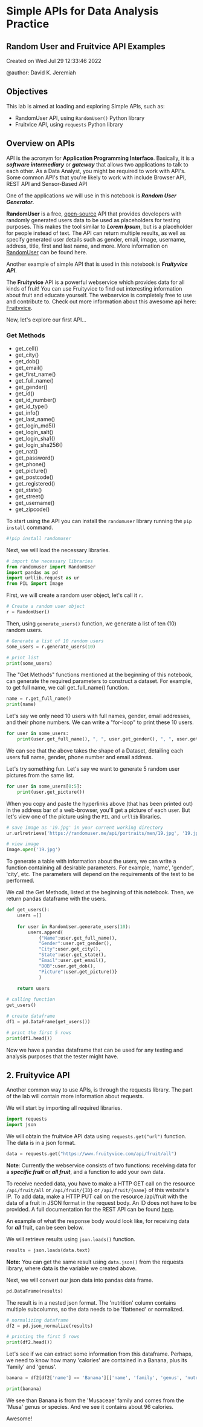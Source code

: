 # **Simple APIs for Data Analysis Practice**

## **Random User and Fruitvice API Examples**

Created on Wed Jul 29 12:33:46 2022

@author: David K. Jeremiah


## **Objectives**

This lab is aimed at loading and exploring Simple APIs, such as:

*   RandomUser API, using `RandomUser()` Python library
*   Fruitvice API, using `requests` Python library

## **Overview on APIs**

API is the acronym for **Application Programming Interface**. Basically, it is a ***software intermediary*** or ***gateway*** that allows two applications to talk to each other. As a Data Analyst, you might be required to work with API's. Some common API's that you're likely to work with include Browser API, REST API and Sensor-Based API

One of the applications we will use in this notebook is ***Random User Generator***. 

**RandomUser** is a free, [open-source](https://github.com/RandomAPI/Randomuser.me-Node) API that provides developers with randomly generated users data to be used as placeholders for testing purposes. This makes the tool similar to ***Lorem Ipsum***, but is a placeholder for people instead of text. The API can return multiple results, as well as specify generated user details such as gender, email, image, username, address, title, first and last name, and more. More information on [RandomUser](https://randomuser.me/) can be found here.

Another example of simple API that is used in this notebook is ***Fruityvice API***. 

The **Fruityvice** API is a powerful webservice which provides data for all kinds of fruit! You can use Fruityvice to find out interesting information about fruit and educate yourself. The webservice is completely free to use and contribute to. Check out more information about this awesome api here: [Fruityvice](https://www.fruityvice.com).

Now, let's explore our first API...

### **Get Methods**

*   get_cell()
*   get_city()
*   get_dob()
*   get_email()
*   get_first_name()
*   get_full_name()
*   get_gender()
*   get_id()
*   get_id_number()
*   get_id_type()
*   get_info()
*   get_last_name()
*   get_login_md5()
*   get_login_salt()
*   get_login_sha1()
*   get_login_sha256()
*   get_nat()
*   get_password()
*   get_phone()
*   get_picture()
*   get_postcode()
*   get_registered()
*   get_state()
*   get_street()
*   get_username()
*   get_zipcode()

To start using the API you can install the `randomuser` library running the `pip install` command.

```py
#!pip install randomuser
```

Next, we will load the necessary libraries.

```py
# import the necessary libraries
from randomuser import RandomUser
import pandas as pd
import urllib.request as ur
from PIL import Image
```

First, we will create a random user object, let's call it `r`.

```py
# Create a random user object
r = RandomUser()
```

Then, using `generate_users()` function, we generate a list of ten (10) random users.

```py
# Generate a list of 10 random users
some_users = r.generate_users(10)

# print list
print(some_users)
```

The "Get Methods" functions mentioned at the beginning of this notebook, can generate the required parameters to construct a dataset. For example, to get full name, we call get_full_name() function.

```py
name = r.get_full_name()
print(name)
```

Let's say we only need 10 users with full names, gender, email addresses, and their phone numbers. We can write a "for-loop" to print these 10 users.

```py
for user in some_users:
    print(user.get_full_name(), ", ", user.get_gender(), ", ", user.get_phone(), ", ", user.get_email())
```

We can see that the above takes the shape of a Dataset, detailing each users full name, gender, phone number and email address.

Let's try something fun. Let's say we want to generate 5 random user pictures from the same list.

```py
for user in some_users[0:5]:
    print(user.get_picture())
```

When you copy and paste the hyperlinks above (that has been printed out) in the address bar of a web-browser, you'll get a picture of each user. But let's view one of the picture using the `PIL` and `urllib` libraries.

```py
# save image as '19.jpg' in your current working directory
ur.urlretrieve('https://randomuser.me/api/portraits/men/19.jpg', '19.jpg')

# view image
Image.open('19.jpg')
```

To generate a table with information about the users, we can write a function containing all desirable parameters. For example, 'name', 'gender', 'city', etc. The parameters will depend on the requirements of the test to be performed. 

We call the Get Methods, listed at the beginning of this notebook. Then, we return pandas dataframe with the users.

```py
def get_users():
    users =[]
     
    for user in RandomUser.generate_users(10):
        users.append(
            {"Name":user.get_full_name(),
            "Gender":user.get_gender(),
            "City":user.get_city(),
            "State":user.get_state(),
            "Email":user.get_email(), 
            "DOB":user.get_dob(),
            "Picture":user.get_picture()}
            )
      
    return users     
```

```py
# calling function
get_users()
```

```py
# create dataframe
df1 = pd.DataFrame(get_users())  

# print the first 5 rows
print(df1.head())
```

Now we have a pandas dataframe that can be used for any testing and analysis purposes that the tester might have.

## **2. Fruityvice API**

Another common way to use APIs, is through the requests library. The part of the lab will contain more information about requests.

We will start by importing all required libraries.

```py
import requests
import json
```

We will obtain the fruitvice API data using `requests.get("url")` function. The data is in a json format.

```py
data = requests.get("https://www.fruityvice.com/api/fruit/all")
```

**Note**: Currently the webservice consists of two functions: receiving data for a ***specific fruit*** or ***all fruit***, and a function to add your own data. 

To receive needed data, you have to make a HTTP GET call on the resource `/api/fruit/all` or `/api/fruit/{ID}` or `/api/fruit/{name}` of this website's IP. To add data, make a HTTP PUT call on the resource /api/fruit with the data of a fruit in JSON format in the request body. An ID does not have to be provided. A full documentation for the REST API can be found [here](https://www.fruityvice.com/doc/index.html).

An example of what the response body would look like, for receiving data for ***all*** fruit, can be seen below.

We will retrieve results using `json.loads()` function.

```py
results = json.loads(data.text)
```

**Note:** You can get the same result using `data.json()` from the requests library, where data is the variable we created above.

Next, we will convert our json data into pandas data frame.

```py
pd.DataFrame(results)
```

The result is in a nested json format. The 'nutrition' column contains multiple subcolumns, so the data needs to be 'flattened' or normalized.

```py
# normalizing dataframe
df2 = pd.json_normalize(results)

# printing the first 5 rows
print(df2.head())
```

Let's see if we can extract some information from this dataframe. Perhaps, we need to know how many 'calories' are contained in a Banana, plus its 'family' and 'genus'.

```py
banana = df2[df2['name'] == 'Banana'][['name', 'family', 'genus', 'nutritions.calories']]

print(banana)
```

We see than Banana is from the 'Musaceae' family and comes from the 'Musa' genus or species. And we see it contains about 96 calories. 

Awesome!

